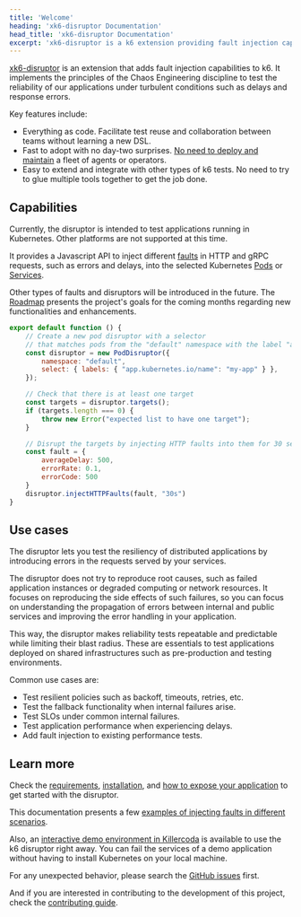 ```yaml
---
title: 'Welcome'
heading: 'xk6-disruptor Documentation'
head_title: 'xk6-disruptor Documentation'
excerpt: 'xk6-disruptor is a k6 extension providing fault injection capabilities to test system reliability under turbulent conditions.'
---
```


[xk6-disruptor](https://github.com/grafana/xk6-disruptor) is an extension that adds fault injection capabilities to k6. It implements the principles of the Chaos Engineering discipline to test the reliability of our applications under turbulent conditions such as delays and response errors.

Key features include:

- Everything as code. Facilitate test reuse and collaboration between teams without learning a new DSL.
- Fast to adopt with no day-two surprises. [No need to deploy and maintain](/javascript-api/xk6-disruptor/explanations/how-xk6-disruptor-works/) a fleet of agents or operators.
- Easy to extend and integrate with other types of k6 tests. No need to try to glue multiple tools together to get the job done.

## Capabilities

Currently, the disruptor is intended to test applications running in Kubernetes. Other platforms are not supported at this time.

It provides a Javascript API to inject different [faults](/javascript-api/xk6-disruptor/api/faults/) in HTTP and gRPC requests, such as errors and delays, into the selected Kubernetes [Pods](/javascript-api/xk6-disruptor/api/poddisruptor) or [Services](/javascript-api/xk6-disruptor/api/servicedisruptor).

Other types of faults and disruptors will be introduced in the future. The [Roadmap](https://github.com/grafana/xk6-disruptor/blob/main/ROADMAP.md) presents the project's goals for the coming months regarding new functionalities and enhancements.

```javascript
export default function () {
    // Create a new pod disruptor with a selector
    // that matches pods from the "default" namespace with the label "app=my-app"
    const disruptor = new PodDisruptor({
        namespace: "default",
        select: { labels: { "app.kubernetes.io/name": "my-app" } },
    });

    // Check that there is at least one target
    const targets = disruptor.targets();
    if (targets.length === 0) {
        throw new Error("expected list to have one target");
    }

    // Disrupt the targets by injecting HTTP faults into them for 30 seconds
    const fault = {
        averageDelay: 500,
        errorRate: 0.1,
        errorCode: 500
    }
    disruptor.injectHTTPFaults(fault, "30s")
}
```

## Use cases

The disruptor lets you test the resiliency of distributed applications by introducing errors in the requests served by your services.

The disruptor does not try to reproduce root causes, such as failed application instances or degraded computing or network resources. 
It focuses on reproducing the side effects of such failures, so you can focus on understanding the propagation of errors between internal and public services and improving the error handling in your application. 

This way, the disruptor makes reliability tests repeatable and predictable while limiting their blast radius. 
These are essentials to test applications deployed on shared infrastructures such as pre-production and testing environments.

Common use cases are:
- Test resilient policies such as backoff, timeouts, retries, etc.
- Test the fallback functionality when internal failures arise.
- Test SLOs under common internal failures.
- Test application performance when experiencing delays.
- Add fault injection to existing performance tests.

## Learn more

Check the [requirements](/javascript-api/xk6-disruptor/get-started/requirements/), [installation](/javascript-api/xk6-disruptor/get-started/installation/), and [how to expose your application](/javascript-api/xk6-disruptor/get-started/expose-your-application/) to get started with the disruptor.

This documentation presents a few [examples of injecting faults in different scenarios](/javascript-api/xk6-disruptor/examples/).

Also, an [interactive demo environment in Killercoda](https://killercoda.com/grafana-xk6-disruptor/scenario/killercoda) is available to use the k6 disruptor right away. You can fail the services of a demo application without having to install Kubernetes on your local machine.

For any unexpected behavior, please search the [GitHub issues](https://github.com/grafana/xk6-disruptor/issues) first.

And if you are interested in contributing to the development of this project, check the [contributing guide](https://github.com/grafana/xk6-disruptor/blob/main/docs/01-development/01-contributing.md).


